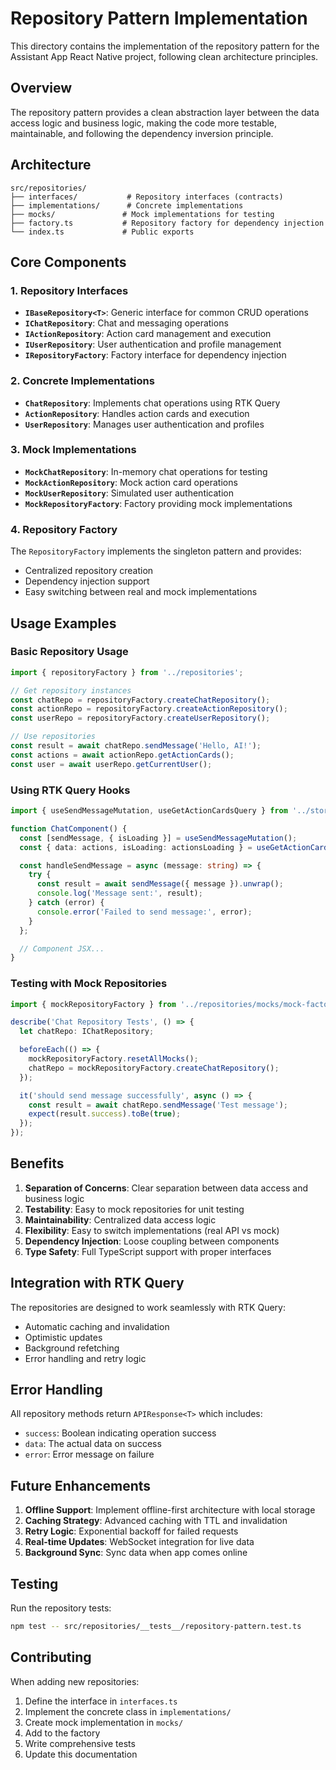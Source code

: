 # Repository Pattern Implementation

This directory contains the implementation of the repository pattern for the Assistant App React Native project, following clean architecture principles.

## Overview

The repository pattern provides a clean abstraction layer between the data access logic and business logic, making the code more testable, maintainable, and following the dependency inversion principle.

## Architecture

```
src/repositories/
├── interfaces/           # Repository interfaces (contracts)
├── implementations/      # Concrete implementations
├── mocks/               # Mock implementations for testing
├── factory.ts           # Repository factory for dependency injection
└── index.ts             # Public exports
```

## Core Components

### 1. Repository Interfaces

- **`IBaseRepository<T>`**: Generic interface for common CRUD operations
- **`IChatRepository`**: Chat and messaging operations
- **`IActionRepository`**: Action card management and execution
- **`IUserRepository`**: User authentication and profile management
- **`IRepositoryFactory`**: Factory interface for dependency injection

### 2. Concrete Implementations

- **`ChatRepository`**: Implements chat operations using RTK Query
- **`ActionRepository`**: Handles action cards and execution
- **`UserRepository`**: Manages user authentication and profiles

### 3. Mock Implementations

- **`MockChatRepository`**: In-memory chat operations for testing
- **`MockActionRepository`**: Mock action card operations
- **`MockUserRepository`**: Simulated user authentication
- **`MockRepositoryFactory`**: Factory providing mock implementations

### 4. Repository Factory

The `RepositoryFactory` implements the singleton pattern and provides:
- Centralized repository creation
- Dependency injection support
- Easy switching between real and mock implementations

## Usage Examples

### Basic Repository Usage

```typescript
import { repositoryFactory } from '../repositories';

// Get repository instances
const chatRepo = repositoryFactory.createChatRepository();
const actionRepo = repositoryFactory.createActionRepository();
const userRepo = repositoryFactory.createUserRepository();

// Use repositories
const result = await chatRepo.sendMessage('Hello, AI!');
const actions = await actionRepo.getActionCards();
const user = await userRepo.getCurrentUser();
```

### Using RTK Query Hooks

```typescript
import { useSendMessageMutation, useGetActionCardsQuery } from '../store/api';

function ChatComponent() {
  const [sendMessage, { isLoading }] = useSendMessageMutation();
  const { data: actions, isLoading: actionsLoading } = useGetActionCardsQuery();

  const handleSendMessage = async (message: string) => {
    try {
      const result = await sendMessage({ message }).unwrap();
      console.log('Message sent:', result);
    } catch (error) {
      console.error('Failed to send message:', error);
    }
  };

  // Component JSX...
}
```

### Testing with Mock Repositories

```typescript
import { mockRepositoryFactory } from '../repositories/mocks/mock-factory';

describe('Chat Repository Tests', () => {
  let chatRepo: IChatRepository;

  beforeEach(() => {
    mockRepositoryFactory.resetAllMocks();
    chatRepo = mockRepositoryFactory.createChatRepository();
  });

  it('should send message successfully', async () => {
    const result = await chatRepo.sendMessage('Test message');
    expect(result.success).toBe(true);
  });
});
```

## Benefits

1. **Separation of Concerns**: Clear separation between data access and business logic
2. **Testability**: Easy to mock repositories for unit testing
3. **Maintainability**: Centralized data access logic
4. **Flexibility**: Easy to switch implementations (real API vs mock)
5. **Dependency Injection**: Loose coupling between components
6. **Type Safety**: Full TypeScript support with proper interfaces

## Integration with RTK Query

The repositories are designed to work seamlessly with RTK Query:
- Automatic caching and invalidation
- Optimistic updates
- Background refetching
- Error handling and retry logic

## Error Handling

All repository methods return `APIResponse<T>` which includes:
- `success`: Boolean indicating operation success
- `data`: The actual data on success
- `error`: Error message on failure

## Future Enhancements

1. **Offline Support**: Implement offline-first architecture with local storage
2. **Caching Strategy**: Advanced caching with TTL and invalidation
3. **Retry Logic**: Exponential backoff for failed requests
4. **Real-time Updates**: WebSocket integration for live data
5. **Background Sync**: Sync data when app comes online

## Testing

Run the repository tests:

```bash
npm test -- src/repositories/__tests__/repository-pattern.test.ts
```

## Contributing

When adding new repositories:
1. Define the interface in `interfaces.ts`
2. Implement the concrete class in `implementations/`
3. Create mock implementation in `mocks/`
4. Add to the factory
5. Write comprehensive tests
6. Update this documentation
